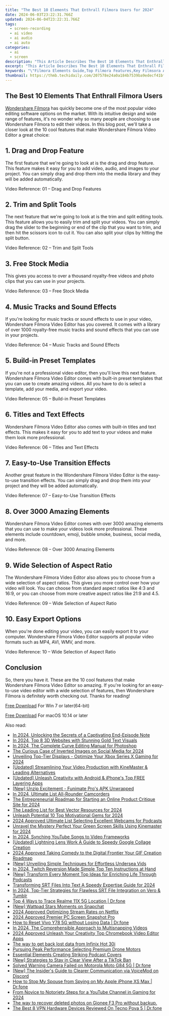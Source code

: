 ```yaml
---
title: "The Best 10 Elements That Enthrall Filmora Users for 2024"
date: 2024-06-03T23:22:31.766Z
updated: 2024-06-04T23:22:31.766Z
tags: 
  - screen-recording
  - ai video
  - ai audio
  - ai auto
categories: 
  - ai
  - screen
description: "This Article Describes The Best 10 Elements That Enthrall Filmora Users for 2024"
excerpt: "This Article Describes The Best 10 Elements That Enthrall Filmora Users for 2024"
keywords: "\"Filmora Elements Guide,Top Filmora Features,Key Filmsora Attractions,Ultimate Filmora Must-Haves,Enthrall Filmora Users,Essential Filmora Tools,Prime Filmora Experience\""
thumbnail: https://thmb.techidaily.com/207578e24a0a184b7539ba9edecf41bf44046bb6668830fc6d1ed96db57dfa6c.png
---
```


## The Best 10 Elements That Enthrall Filmora Users

[Wondershare Filmora](https://tools.techidaily.com/wondershare/filmora/download/) has quickly become one of the most popular video editing software options on the market. With its intuitive design and wide range of features, it's no wonder why so many people are choosing to use Wondershare Filmora to edit their videos. In this blog post, we'll take a closer look at the 10 cool features that make Wondershare Filmora Video Editor a great choice:

## 1\. Drag and Drop Feature

The first feature that we're going to look at is the drag and drop feature. This feature makes it easy for you to add video, audio, and images to your project. You can simply drag and drop them into the media library and they will be added automatically.

Video Reference: 01 – Drag and Drop Features

## 2\. Trim and Split Tools

The next feature that we're going to look at is the trim and split editing tools. This feature allows you to easily trim and split your videos. You can simply drag the slider to the beginning or end of the clip that you want to trim, and then hit the scissors icon to cut it. You can also split your clips by hitting the split button.

Video Reference: 02 – Trim and Split Tools

## 3\. Free Stock Media

This gives you access to over a thousand royalty-free videos and photo clips that you can use in your projects.

Video Reference: 03 – Free Stock Media

## 4\. Music Tracks and Sound Effects

If you're looking for music tracks or sound effects to use in your video, Wondershare Filmora Video Editor has you covered. It comes with a library of over 1000 royalty-free music tracks and sound effects that you can use in your projects.

Video Reference: 04 – Music Tracks and Sound Effects

## 5\. Build-in Preset Templates

If you're not a professional video editor, then you'll love this next feature. Wondershare Filmora Video Editor comes with built-in preset templates that you can use to create amazing videos. All you have to do is select a template, add your media, and export your video.

Video Reference: 05 – Build-in Preset Templates

## 6\. Titles and Text Effects

Wondershare Filmora Video Editor also comes with built-in titles and text effects. This makes it easy for you to add text to your videos and make them look more professional.

Video Reference: 06 – Titles and Text Effects

## 7\. Easy-to-Use Transition Effects

Another great feature in the Wondershare Filmora Video Editor is the easy-to-use transition effects. You can simply drag and drop them into your project and they will be added automatically.

Video Reference: 07 – Easy-to-Use Transition Effects

## 8\. Over 3000 Amazing Elements

Wondershare Filmora Video Editor comes with over 3000 amazing elements that you can use to make your videos look more professional. These elements include countdown, emoji, bubble smoke, business, social media, and more.

Video Reference: 08 – Over 3000 Amazing Elements

## 9\. Wide Selection of Aspect Ratio

The Wondershare Filmora Video Editor also allows you to choose from a wide selection of aspect ratios. This gives you more control over how your video will look. You can choose from standard aspect ratios like 4:3 and 16:9, or you can choose from more creative aspect ratios like 21:9 and 4.5.

Video Reference: 09 – Wide Selection of Aspect Ratio

## 10\. Easy Export Options

When you're done editing your video, you can easily export it to your computer. Wondershare Filmora Video Editor supports all popular video formats such as MP4, AVI, WMV, and more.

Video Reference: 10 – Wide Selection of Aspect Ratio

## Conclusion

So, there you have it. These are the 10 cool features that make Wondershare Filmora Video Editor so amazing. If you're looking for an easy-to-use video editor with a wide selection of features, then Wondershare Filmora is definitely worth checking out. Thanks for reading!

[Free Download](https://tools.techidaily.com/wondershare/filmora/download/) For Win 7 or later(64-bit)

[Free Download](https://tools.techidaily.com/wondershare/filmora/download/) For macOS 10.14 or later


<ins class="adsbygoogle"
     style="display:block"
     data-ad-format="autorelaxed"
     data-ad-client="ca-pub-7571918770474297"
     data-ad-slot="1223367746"></ins>

<ins class="adsbygoogle"
     style="display:block"
     data-ad-format="autorelaxed"
     data-ad-client="ca-pub-7571918770474297"
     data-ad-slot="1223367746"></ins>



<ins class="adsbygoogle"
     style="display:block"
     data-ad-client="ca-pub-7571918770474297"
     data-ad-slot="8358498916"
     data-ad-format="auto"
     data-full-width-responsive="true"></ins>


<span class="atpl-alsoreadstyle">Also read:</span>
<div><ul>
<li><a href="https://some-approaches.techidaily.com/in-2024-unlocking-the-secrets-of-a-captivating-end-episode-note/"><u>In 2024, Unlocking the Secrets of a Captivating End-Episode Note</u></a></li>
<li><a href="https://some-approaches.techidaily.com/in-2024-top-8-3d-websites-with-stunning-gold-text-visuals/"><u>In 2024, Top 8 3D Websites with Stunning Gold Text Visuals</u></a></li>
<li><a href="https://some-approaches.techidaily.com/in-2024-the-complete-curve-editing-manual-for-photoshop/"><u>In 2024, The Complete Curve Editing Manual for Photoshop</u></a></li>
<li><a href="https://some-approaches.techidaily.com/the-curious-case-of-inverted-images-on-social-media-for-2024/"><u>The Curious Case of Inverted Images on Social Media for 2024</u></a></li>
<li><a href="https://some-approaches.techidaily.com/unveiling-top-tier-displays-optimize-your-xbox-series-x-gaming-for-2024/"><u>Unveiling Top-Tier Displays - Optimize Your Xbox Series X Gaming for 2024</u></a></li>
<li><a href="https://some-approaches.techidaily.com/updated-streamlining-your-video-production-with-kinemaster-and-leading-alternatives/"><u>[Updated] Streamlining Your Video Production with KineMaster & Leading Alternatives</u></a></li>
<li><a href="https://some-approaches.techidaily.com/updated-unleash-creativity-with-android-and-iphones-top-free-layering-apps/"><u>[Updated] Unleash Creativity with Android & iPhone's Top FREE Layering Apps</u></a></li>
<li><a href="https://some-approaches.techidaily.com/new-unzip-excitement-funimate-pros-apk-unwrapped/"><u>[New] Unzip Excitement - Funimate Pro's APK Unwrapped</u></a></li>
<li><a href="https://some-approaches.techidaily.com/in-2024-ultimate-list-all-rounder-camcorders/"><u>In 2024, Ultimate List  All-Rounder Camcorders</u></a></li>
<li><a href="https://some-approaches.techidaily.com/the-entrepreneurial-roadmap-for-starting-an-online-product-critique-site-for-2024/"><u>The Entrepreneurial Roadmap for Starting an Online Product Critique Site for 2024</u></a></li>
<li><a href="https://some-approaches.techidaily.com/the-leading-list-for-best-vector-resources-for-2024/"><u>The Leading List for Best Vector Resources for 2024</u></a></li>
<li><a href="https://some-approaches.techidaily.com/unleash-potential-10-top-motivational-gems-for-2024/"><u>Unleash Potential  10 Top Motivational Gems for 2024</u></a></li>
<li><a href="https://some-approaches.techidaily.com/2024-approved-ultimate-list-selecting-excellent-webcams-for-podcasts/"><u>2024 Approved  Ultimate List  Selecting Excellent Webcams for Podcasts</u></a></li>
<li><a href="https://some-approaches.techidaily.com/unravel-the-mystery-perfect-your-green-screen-skills-using-kinemaster-for-2024/"><u>Unravel the Mystery  Perfect Your Green Screen Skills Using Kinemaster for 2024</u></a></li>
<li><a href="https://some-approaches.techidaily.com/in-2024-synching-youtube-songs-to-video-frameworks/"><u>In 2024, Synching YouTube Songs to Video Frameworks</u></a></li>
<li><a href="https://some-approaches.techidaily.com/updated-lightning-lens-work-a-guide-to-speedy-google-collage-creation/"><u>[Updated] Lightning Lens Work  A Guide to Speedy Google Collage Creation</u></a></li>
<li><a href="https://some-approaches.techidaily.com/2024-approved-taking-comedy-to-the-digital-frontier-your-gif-creation-roadmap/"><u>2024 Approved  Taking Comedy to the Digital Frontier  Your GIF Creation Roadmap</u></a></li>
<li><a href="https://some-approaches.techidaily.com/new-unveiling-simple-techniques-for-effortless-undersea-vids/"><u>[New] Unveiling Simple Techniques for Effortless Undersea Vids</u></a></li>
<li><a href="https://some-approaches.techidaily.com/in-2024-twitch-reversion-made-simple-top-ten-instructions-at-hand/"><u>In 2024, Twitch Reversion Made Simple  Top Ten Instructions at Hand</u></a></li>
<li><a href="https://some-approaches.techidaily.com/new-transform-every-moment-top-ideas-for-enriching-life-through-podcasts/"><u>[New] Transform Every Moment  Top Ideas for Enriching Life Through Podcasts</u></a></li>
<li><a href="https://some-approaches.techidaily.com/transforming-srt-files-into-text-a-speedy-expertise-guide-for-2024/"><u>Transforming SRT Files Into Text  A Speedy Expertise Guide for 2024</u></a></li>
<li><a href="https://some-approaches.techidaily.com/in-2024-top-tier-strategies-for-flawless-srt-file-integration-on-vero-and-tumblr/"><u>In 2024, Top-Tier Strategies for Flawless SRT File Integration on Vero & Tumblr</u></a></li>
<li><a href="https://android-location-track.techidaily.com/top-4-ways-to-trace-realme-11x-5g-location-drfone-by-drfone-virtual-android/"><u>Top 4 Ways to Trace Realme 11X 5G Location | Dr.fone</u></a></li>
<li><a href="https://snapchat-videos.techidaily.com/new-wattpad-stars-moments-on-snapchat/"><u>[New] Wattpad Stars Moments on Snapchat</u></a></li>
<li><a href="https://extra-skills.techidaily.com/2024-approved-optimizing-stream-rates-on-netflix/"><u>2024 Approved  Optimizing Stream Rates on Netflix</u></a></li>
<li><a href="https://video-screen-grab.techidaily.com/2024-approved-premier-pc-screen-snapshot-pro/"><u>2024 Approved  Premier PC Screen Snapshot Pro</u></a></li>
<li><a href="https://techidaily.com/how-to-reset-vivo-y78-5g-without-losing-data-drfone-by-drfone-reset-android-reset-android/"><u>How to Reset Vivo Y78 5G without Losing Data | Dr.fone</u></a></li>
<li><a href="https://snapchat-videos.techidaily.com/in-2024-the-comprehensible-approach-to-multisnapping-videos/"><u>In 2024, The Comprehensible Approach to Multisnapping Videos</u></a></li>
<li><a href="https://video-ai-editor.techidaily.com/2024-approved-unleash-your-creativity-top-chromebook-video-editor-apps/"><u>2024 Approved Unleash Your Creativity Top Chromebook Video Editor Apps</u></a></li>
<li><a href="https://techidaily.com/the-way-to-get-back-lost-data-from-infinix-hot-30i-by-fonelab-android-recover-data/"><u>The way to get back lost data from Infinix Hot 30i</u></a></li>
<li><a href="https://extra-resources.techidaily.com/pursuing-peak-performance-selecting-premium-drone-motors/"><u>Pursuing Peak Performance  Selecting Premium Drone Motors</u></a></li>
<li><a href="https://extra-tips.techidaily.com/essential-elements-creating-striking-podcast-covers/"><u>Essential Elements  Creating Striking Podcast Covers</u></a></li>
<li><a href="https://tiktok-clips.techidaily.com/new-strategies-to-stay-in-clear-view-after-a-tiktok-ban/"><u>[New] Strategies to Stay in Clear View After a TikTok Ban</u></a></li>
<li><a href="https://fix-guide.techidaily.com/solved-warning-camera-failed-on-motorola-moto-g84-5g-drfone-by-drfone-fix-android-problems-fix-android-problems/"><u>Solved Warning Camera Failed on Motorola Moto G84 5G | Dr.fone</u></a></li>
<li><a href="https://discord-videos.techidaily.com/new-the-insiders-guide-to-clearer-communication-via-voicemod-on-discord/"><u>[New] The Insider's Guide to Clearer Communication via VoiceMod on Discord</u></a></li>
<li><a href="https://change-location.techidaily.com/how-to-stop-my-spouse-from-spying-on-my-apple-iphone-xs-max-drfone-by-drfone-virtual-ios/"><u>How to Stop My Spouse from Spying on My Apple iPhone XS Max | Dr.fone</u></a></li>
<li><a href="https://youtube-stream.techidaily.com/from-novice-to-notoriety-steps-for-a-youtube-channel-in-gaming-for-2024/"><u>From Novice to Notoriety  Steps for a YouTube Channel in Gaming for 2024</u></a></li>
<li><a href="https://techidaily.com/the-way-to-recover-deleted-photos-on-gionee-f3-pro-without-backup-by-fonelab-android-recover-photos/"><u>The way to recover deleted photos on Gionee F3 Pro without backup.</u></a></li>
<li><a href="https://fake-location.techidaily.com/the-best-8-vpn-hardware-devices-reviewed-on-tecno-pova-5-drfone-by-drfone-virtual-android/"><u>The Best 8 VPN Hardware Devices Reviewed On Tecno Pova 5 | Dr.fone</u></a></li>
</ul></div>
